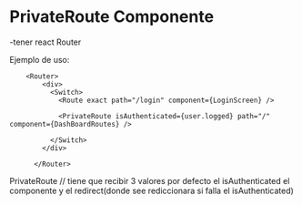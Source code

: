 # PrivateRoute Componente 
-tener react Router



Ejemplo de uso:
```
    <Router>
        <div>
          <Switch>
            <Route exact path="/login" component={LoginScreen} />

            <PrivateRoute isAuthenticated={user.logged} path="/" component={DashBoardRoutes} />
            
          </Switch>
        </div>
     
      </Router>
```

PrivateRoute // tiene que recibir 3 valores por defecto el isAuthenticated  el componente y el redirect(donde see rediccionara si falla el isAuthenticated)